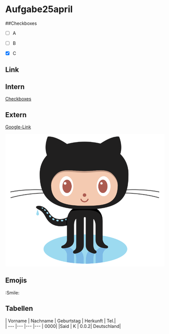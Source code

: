 # Aufgabe25april
##Checkboxes 
- [ ] A
- [ ] B
- [X] C



## Link

## Intern
[Checkboxes](#Checkboxes)  

## Extern
[Google-Link](https://www.google.de)

![Pinguin](/images/logo.png)

## Emojis


:Smile: 


## Tabellen

| Vorname | Nachname | Geburtstag | Herkunft | Tel.|      
| ---     |---       |---         |---       | 0000| 
|Said | K    | 0.0.2| Deutschland| 
